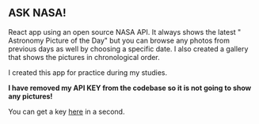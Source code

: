 ## ASK NASA!

React app using an open source NASA API. It always shows the latest " Astronomy Picture of the Day" but you can browse any photos from previous days as well by choosing a specific  date. I also created a gallery that shows the pictures in chronological order.

I created this app for practice during my studies. 

**I have removed my API KEY from the codebase so it is not going to show any pictures!**

You can get a key [here](https://api.nasa.gov/) in a second. 

